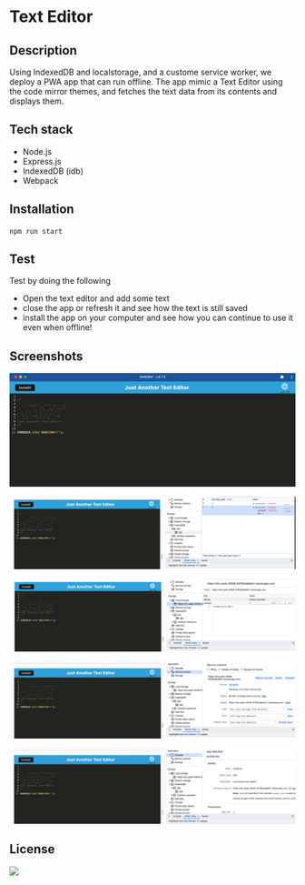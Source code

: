 # Text Editor

## Description

Using IndexedDB and localstorage, and a custome service worker, we deploy a PWA app that can run offline.
The app mimic a Text Editor using the code mirror themes, and fetches the text data from its contents and displays them.

## Tech stack

- Node.js
- Express.js
- IndexedDB (idb)
- Webpack

## Installation

<pre><code>npm run start </code></pre>

## Test

Test by doing the following

- Open the text editor and add some text
- close the app or refresh it and see how the text is still saved
- install the app on your computer and see how you can continue to use it even when offline!

## Screenshots

![App on computer](screenshots/Screenshot%202023-10-07%20at%208.57.23%20AM.png)

![jate database in indexedDB](screenshots/Screenshot%202023-10-07%20at%208.56.18%20AM.png)

![jate database in localstorage](screenshots/Screenshot%202023-10-07%20at%208.56.34%20AM.png)

![jate Service worker](screenshots/Screenshot%202023-10-07%20at%208.56.41%20AM.png)

![jate Manifest](screenshots/Screenshot%202023-10-07%20at%208.56.46%20AM.png)


## License

<img src="https://img.shields.io/static/v1?label=License&message=MIT&color=GREEN"/>
